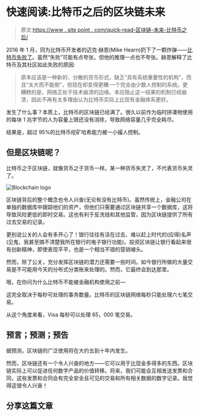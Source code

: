 # 快速阅读:比特币之后的区块链未来

> 原文:[https://www . site point . com/quick-read-区块链-未来-比特币之后/](https://www.sitepoint.com/quick-read-blockchains-future-after-bitcoin/)

2016 年 1 月，同为比特币开发者的迈克·赫恩(Mike Hearn)扔下了一颗炸弹——[比特币失败了](https://medium.com/@octskyward/the-resolution-of-the-bitcoin-experiment-dabb30201f7#.yqvcet92d)。虽然“失败”可能有点夸张，但他的推理一点也不夸张。赫恩解释了比特币及其社区如此失败的原因:

> 原本应该是一种新的、分散的货币形式，缺乏“具有系统重要性的机构”，而且“太大而不能倒”，但现在却变得更糟:一个完全由少数人控制的系统。更糟糕的是，网络正处于技术崩溃的边缘。本应阻止这一结果的机制已经崩溃，因此不再有太多理由认为比特币实际上比现有金融体系更好。

发生了什么事？本质上，比特币的区块链已经满了。很久以前作为临时拼凑物使用的每块 1 兆字节的人为容量上限还没有消除，导致网络容量几乎完全耗尽。

结果是，超过 95%的比特币挖矿哈希能力被一小撮人控制。

## 但是区块链呢？

比特币之于区块链，就像货币之于货币一样。某一种货币失灵了，不代表货币失灵了。

![Blockchain logo](../Images/4d0a01e06d2d8eedfee39c572d992ffa.png)

区块链背后的整个概念也令人兴奋(无论有没有比特币)。虽然传统上，金融公司在单独的数据库中跟踪他们的资产，但他们只需要通过区块链共享一个数据库，这将导致风险更低的即时交易。这也有利于反洗钱和其他监管，因为区块链提供了所有过去交易的记录。

更别说公关的人会有多开心了！银行往往有活在过去、难以赶上时代的(应得)名声(见鬼，我甚至搞不清楚我所在银行的电子银行功能)。投资区块链让银行看起来很有创新精神，即使表现平平，也是一个相当不错的营销噱头。

然而，除了公关，充分发挥区块链的潜力还需要一些时间。如今银行所做的大量交易是不可能用今天的分布式分类账来处理的。然而，它最终会到达那里。

哦，在你问为什么比特币不能被金融机构使用之前—

这完全取决于每秒可处理的事务数量。比特币的区块链网络每秒只能处理六七笔交易。

从这个角度来看，Visa 每秒可以处理 65，000 笔交易。

## 预言；预测；预告

据预测，区块链的广泛使用将在大约五到十年内发生。

然而，区块链还有一个令人兴奋的地方——它可以用于比现金多得多的东西。区块链实际上可以促进任何数字产品的价值转移。将来，我们可能会互相发送发票和合同，这些发票和合同会有完全安全且可见的交易和所有相关数据的数字记录。我觉得这很令人兴奋！

## 分享这篇文章